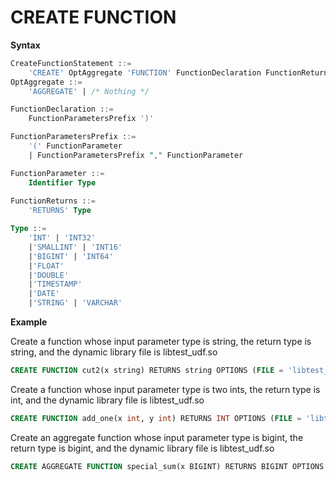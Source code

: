 # CREATE FUNCTION

**Syntax**

```sql
CreateFunctionStatement ::=
    'CREATE' OptAggregate 'FUNCTION' FunctionDeclaration FunctionReturns OptionsList
OptAggregate ::=
    'AGGREGATE' | /* Nothing */

FunctionDeclaration ::=
    FunctionParametersPrefix ')'

FunctionParametersPrefix ::=
    '(' FunctionParameter
    | FunctionParametersPrefix "," FunctionParameter

FunctionParameter ::=
    Identifier Type
    
FunctionReturns ::=
    'RETURNS' Type

Type ::=
    'INT' | 'INT32'
    |'SMALLINT' | 'INT16'
    |'BIGINT' | 'INT64'
    |'FLOAT'
    |'DOUBLE'
    |'TIMESTAMP'
    |'DATE'
    |'STRING' | 'VARCHAR'

```

**Example**

Create a function whose input parameter type is string, the return type is string, and the dynamic library file is libtest_udf.so
```sql
CREATE FUNCTION cut2(x string) RETURNS string OPTIONS (FILE = 'libtest_udf.so');
```

Create a function whose input parameter type is two ints, the return type is int, and the dynamic library file is libtest_udf.so
```sql
CREATE FUNCTION add_one(x int, y int) RETURNS INT OPTIONS (FILE = 'libtest_udf.so');
```

Create an aggregate function whose input parameter type is bigint, the return type is bigint, and the dynamic library file is libtest_udf.so
```sql
CREATE AGGREGATE FUNCTION special_sum(x BIGINT) RETURNS BIGINT OPTIONS (FILE = 'libtest_udf.so');
```
